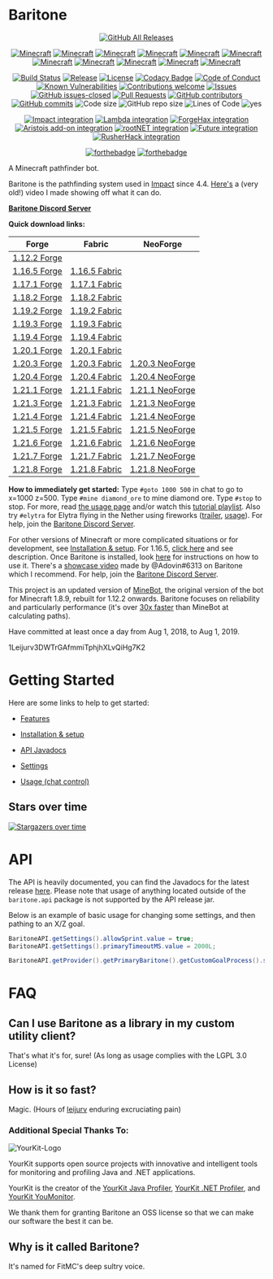 # Baritone
<p align="center">
  <a href="https://github.com/cabaletta/baritone/releases/"><img src="https://img.shields.io/github/downloads/cabaletta/baritone/total.svg" alt="GitHub All Releases"/></a>
</p>

<p align="center">
  <a href="#Baritone"><img src="https://img.shields.io/badge/MC-1.12.2-brightgreen.svg" alt="Minecraft"/></a>
  <a href="#Baritone"><img src="https://img.shields.io/badge/MC-1.13.2-yellow.svg" alt="Minecraft"/></a>
  <a href="#Baritone"><img src="https://img.shields.io/badge/MC-1.14.4-yellow.svg" alt="Minecraft"/></a>
  <a href="#Baritone"><img src="https://img.shields.io/badge/MC-1.15.2-yellow.svg" alt="Minecraft"/></a>
  <a href="#Baritone"><img src="https://img.shields.io/badge/MC-1.16.5-yellow.svg" alt="Minecraft"/></a>
  <a href="#Baritone"><img src="https://img.shields.io/badge/MC-1.17.1-yellow.svg" alt="Minecraft"/></a>
  <a href="#Baritone"><img src="https://img.shields.io/badge/MC-1.18.2-yellow.svg" alt="Minecraft"/></a>
  <a href="#Baritone"><img src="https://img.shields.io/badge/MC-1.19.2-brightgreen.svg" alt="Minecraft"/></a>
  <a href="#Baritone"><img src="https://img.shields.io/badge/MC-1.19.4-brightgreen.svg" alt="Minecraft"/></a>
  <a href="#Baritone"><img src="https://img.shields.io/badge/MC-1.20.1-brightgreen.svg" alt="Minecraft"/></a>
  <a href="#Baritone"><img src="https://img.shields.io/badge/MC-1.21.3-brightgreen.svg" alt="Minecraft"/></a>
</p>

<p align="center">
  <a href="https://travis-ci.com/cabaletta/baritone/"><img src="https://travis-ci.com/cabaletta/baritone.svg?branch=master" alt="Build Status"/></a>
  <a href="https://github.com/cabaletta/baritone/releases/"><img src="https://img.shields.io/github/release/cabaletta/baritone.svg" alt="Release"/></a>
  <a href="LICENSE"><img src="https://img.shields.io/badge/license-LGPL--3.0%20with%20anime%20exception-green.svg" alt="License"/></a>
  <a href="https://www.codacy.com/gh/cabaletta/baritone/dashboard?utm_source=github.com&amp;utm_medium=referral&amp;utm_content=cabaletta/baritone&amp;utm_campaign=Badge_Grade"><img src="https://app.codacy.com/project/badge/Grade/cadab857dab049438b6e28b3cfc5570e" alt="Codacy Badge"/></a>
  <a href="https://github.com/cabaletta/baritone/blob/master/CODE_OF_CONDUCT.md"><img src="https://img.shields.io/badge/%E2%9D%A4-code%20of%20conduct-blue.svg?style=flat" alt="Code of Conduct"/></a>
  <a href="https://snyk.io/test/github/cabaletta/baritone?targetFile=build.gradle"><img src="https://snyk.io/test/github/cabaletta/baritone/badge.svg?targetFile=build.gradle" alt="Known Vulnerabilities"/></a>
  <a href="https://github.com/cabaletta/baritone/issues/"><img src="https://img.shields.io/badge/contributions-welcome-brightgreen.svg?style=flat" alt="Contributions welcome"/></a>
  <a href="https://github.com/cabaletta/baritone/issues/"><img src="https://img.shields.io/github/issues/cabaletta/baritone.svg" alt="Issues"/></a>
  <a href="https://github.com/cabaletta/baritone/issues?q=is%3Aissue+is%3Aclosed"><img src="https://img.shields.io/github/issues-closed/cabaletta/baritone.svg" alt="GitHub issues-closed"/></a>
  <a href="https://github.com/cabaletta/baritone/pulls/"><img src="https://img.shields.io/github/issues-pr/cabaletta/baritone.svg" alt="Pull Requests"/></a>
  <a href="https://github.com/cabaletta/baritone/graphs/contributors/"><img src="https://img.shields.io/github/contributors/cabaletta/baritone.svg" alt="GitHub contributors"/></a>
  <a href="https://github.com/cabaletta/baritone/commit/"><img src="https://img.shields.io/github/commits-since/cabaletta/baritone/v1.0.0.svg" alt="GitHub commits"/></a>
  <img src="https://img.shields.io/github/languages/code-size/cabaletta/baritone.svg" alt="Code size"/>
  <img src="https://img.shields.io/github/repo-size/cabaletta/baritone.svg" alt="GitHub repo size"/>
  <img src="https://tokei.rs/b1/github/cabaletta/baritone?category=code&style=flat" alt="Lines of Code"/>
  <img src="https://img.shields.io/badge/Badges-36-blue.svg" alt="yes"/>
</p>

<p align="center">
  <a href="https://impactclient.net/"><img src="https://img.shields.io/badge/Impact%20integration-v1.2.14%20/%20v1.3.8%20/%20v1.4.6%20/%20v1.5.3%20/%20v1.6.3-brightgreen.svg" alt="Impact integration"/></a>
  <a href="https://github.com/lambda-client/lambda"><img src="https://img.shields.io/badge/Lambda%20integration-v1.2.17-brightgreen.svg" alt="Lambda integration"/></a>
  <a href="https://github.com/fr1kin/ForgeHax/"><img src="https://img.shields.io/badge/ForgeHax%20%22integration%22-scuffed-yellow.svg" alt="ForgeHax integration"/></a>
  <a href="https://aristois.net/"><img src="https://img.shields.io/badge/Aristois%20add--on%20integration-v1.6.3-green.svg" alt="Aristois add-on integration"/></a>
  <a href="https://rootnet.dev/"><img src="https://img.shields.io/badge/rootNET%20integration-v1.2.14-green.svg" alt="rootNET integration"/></a>
  <a href="https://futureclient.net/"><img src="https://img.shields.io/badge/Future%20integration-v1.2.12%20%2F%20v1.3.6%20%2F%20v1.4.4-red" alt="Future integration"/></a>
  <a href="https://rusherhack.org/"><img src="https://img.shields.io/badge/RusherHack%20integration-v1.2.14-green" alt="RusherHack integration"/></a>
</p>

<p align="center">
  <a href="http://forthebadge.com/"><img src="https://web.archive.org/web/20230604002050/https://forthebadge.com/images/badges/built-with-swag.svg" alt="forthebadge"/></a>
  <a href="http://forthebadge.com/"><img src="https://web.archive.org/web/20230604002050/https://forthebadge.com/images/badges/mom-made-pizza-rolls.svg" alt="forthebadge"/></a>
</p>

A Minecraft pathfinder bot.

Baritone is the pathfinding system used in [Impact](https://impactclient.net/) since 4.4. [Here's](https://www.youtube.com/watch?v=StquF69-_wI) a (very old!) video I made showing off what it can do.

[**Baritone Discord Server**](http://discord.gg/s6fRBAUpmr)

**Quick download links:**

| Forge                                                                                                         | Fabric                                                                                                          | NeoForge                                                                                                            |
|---------------------------------------------------------------------------------------------------------------|-----------------------------------------------------------------------------------------------------------------|---------------------------------------------------------------------------------------------------------------------|
| [1.12.2 Forge](https://github.com/cabaletta/baritone/releases/download/v1.2.19/baritone-api-forge-1.2.19.jar) |                                                                                                                 |                                                                                                                     |
| [1.16.5 Forge](https://github.com/cabaletta/baritone/releases/download/v1.6.5/baritone-api-forge-1.6.5.jar)   | [1.16.5 Fabric](https://github.com/cabaletta/baritone/releases/download/v1.6.5/baritone-api-fabric-1.6.5.jar)   |                                                                                                                     |
| [1.17.1 Forge](https://github.com/cabaletta/baritone/releases/download/v1.7.3/baritone-api-forge-1.7.3.jar)   | [1.17.1 Fabric](https://github.com/cabaletta/baritone/releases/download/v1.7.3/baritone-api-fabric-1.7.3.jar)   |                                                                                                                     |
| [1.18.2 Forge](https://github.com/cabaletta/baritone/releases/download/v1.8.6/baritone-api-forge-1.8.6.jar)   | [1.18.2 Fabric](https://github.com/cabaletta/baritone/releases/download/v1.8.6/baritone-api-fabric-1.8.6.jar)   |                                                                                                                     |
| [1.19.2 Forge](https://github.com/cabaletta/baritone/releases/download/v1.9.4/baritone-api-forge-1.9.4.jar)   | [1.19.2 Fabric](https://github.com/cabaletta/baritone/releases/download/v1.9.4/baritone-api-fabric-1.9.4.jar)   |                                                                                                                     |
| [1.19.3 Forge](https://github.com/cabaletta/baritone/releases/download/v1.9.1/baritone-api-forge-1.9.1.jar)   | [1.19.3 Fabric](https://github.com/cabaletta/baritone/releases/download/v1.9.1/baritone-api-fabric-1.9.1.jar)   |                                                                                                                     |
| [1.19.4 Forge](https://github.com/cabaletta/baritone/releases/download/v1.9.5/baritone-api-forge-1.9.5.jar)   | [1.19.4 Fabric](https://github.com/cabaletta/baritone/releases/download/v1.9.5/baritone-api-fabric-1.9.5.jar)   |                                                                                                                     |
| [1.20.1 Forge](https://github.com/cabaletta/baritone/releases/download/v1.10.3/baritone-api-forge-1.10.3.jar) | [1.20.1 Fabric](https://github.com/cabaletta/baritone/releases/download/v1.10.3/baritone-api-fabric-1.10.3.jar) |                                                                                                                     |
| [1.20.3 Forge](https://github.com/cabaletta/baritone/releases/download/v1.10.4/baritone-api-forge-1.10.4.jar) | [1.20.3 Fabric](https://github.com/cabaletta/baritone/releases/download/v1.10.4/baritone-api-fabric-1.10.4.jar) | [1.20.3 NeoForge](https://github.com/cabaletta/baritone/releases/download/v1.10.4/baritone-api-neoforge-1.10.4.jar) |
| [1.20.4 Forge](https://github.com/cabaletta/baritone/releases/download/v1.10.4/baritone-api-forge-1.10.4.jar) | [1.20.4 Fabric](https://github.com/cabaletta/baritone/releases/download/v1.10.4/baritone-api-fabric-1.10.4.jar) | [1.20.4 NeoForge](https://github.com/cabaletta/baritone/releases/download/v1.10.4/baritone-api-neoforge-1.10.4.jar) |
| [1.21.1 Forge](https://github.com/cabaletta/baritone/releases/download/v1.11.2/baritone-api-forge-1.11.2.jar) | [1.21.1 Fabric](https://github.com/cabaletta/baritone/releases/download/v1.11.2/baritone-api-fabric-1.11.2.jar) | [1.21.1 NeoForge](https://github.com/cabaletta/baritone/releases/download/v1.11.2/baritone-api-neoforge-1.11.2.jar) |
| [1.21.3 Forge](https://github.com/cabaletta/baritone/releases/download/v1.11.1/baritone-api-forge-1.11.1.jar) | [1.21.3 Fabric](https://github.com/cabaletta/baritone/releases/download/v1.11.1/baritone-api-fabric-1.11.1.jar) | [1.21.3 NeoForge](https://github.com/cabaletta/baritone/releases/download/v1.11.1/baritone-api-neoforge-1.11.1.jar) |
| [1.21.4 Forge](https://github.com/cabaletta/baritone/releases/download/v1.13.1/baritone-api-forge-1.13.1.jar) | [1.21.4 Fabric](https://github.com/cabaletta/baritone/releases/download/v1.13.1/baritone-api-fabric-1.13.1.jar) | [1.21.4 NeoForge](https://github.com/cabaletta/baritone/releases/download/v1.13.1/baritone-api-neoforge-1.13.1.jar) |
| [1.21.5 Forge](https://github.com/cabaletta/baritone/releases/download/v1.14.0/baritone-api-forge-1.14.0.jar) | [1.21.5 Fabric](https://github.com/cabaletta/baritone/releases/download/v1.14.0/baritone-api-fabric-1.14.0.jar) | [1.21.5 NeoForge](https://github.com/cabaletta/baritone/releases/download/v1.14.0/baritone-api-neoforge-1.14.0.jar) |
| [1.21.6 Forge](https://github.com/cabaletta/baritone/releases/download/v1.15.0/baritone-api-forge-1.15.0.jar) | [1.21.6 Fabric](https://github.com/cabaletta/baritone/releases/download/v1.15.0/baritone-api-fabric-1.15.0.jar) | [1.21.6 NeoForge](https://github.com/cabaletta/baritone/releases/download/v1.15.0/baritone-api-neoforge-1.15.0.jar) |
| [1.21.7 Forge](https://github.com/cabaletta/baritone/releases/download/v1.15.0/baritone-api-forge-1.15.0.jar) | [1.21.7 Fabric](https://github.com/cabaletta/baritone/releases/download/v1.15.0/baritone-api-fabric-1.15.0.jar) | [1.21.7 NeoForge](https://github.com/cabaletta/baritone/releases/download/v1.15.0/baritone-api-neoforge-1.15.0.jar) |
| [1.21.8 Forge](https://github.com/cabaletta/baritone/releases/download/v1.15.0/baritone-api-forge-1.15.0.jar) | [1.21.8 Fabric](https://github.com/cabaletta/baritone/releases/download/v1.15.0/baritone-api-fabric-1.15.0.jar) | [1.21.8 NeoForge](https://github.com/cabaletta/baritone/releases/download/v1.15.0/baritone-api-neoforge-1.15.0.jar) |

**How to immediately get started:** Type `#goto 1000 500` in chat to go to x=1000 z=500. Type `#mine diamond_ore` to mine diamond ore. Type `#stop` to stop. For more, read [the usage page](USAGE.md) and/or watch this [tutorial playlist](https://www.youtube.com/playlist?list=PLnwnJ1qsS7CoQl9Si-RTluuzCo_4Oulpa). Also try `#elytra` for Elytra flying in the Nether using fireworks ([trailer](https://youtu.be/4bGGPo8yiHo), [usage](https://youtu.be/NnSlQi-68eQ)). For help, join the [Baritone Discord Server](http://discord.gg/s6fRBAUpmr).

For other versions of Minecraft or more complicated situations or for development, see [Installation & setup](SETUP.md). For 1.16.5, [click here](https://www.youtube.com/watch?v=_4eVJ9Qz2J8) and see description. Once Baritone is installed, look [here](USAGE.md) for instructions on how to use it. There's a [showcase video](https://youtu.be/CZkLXWo4Fg4) made by @Adovin#6313 on Baritone which I recommend. For help, join the [Baritone Discord Server](http://discord.gg/s6fRBAUpmr).

This project is an updated version of [MineBot](https://github.com/leijurv/MineBot/),
the original version of the bot for Minecraft 1.8.9, rebuilt for 1.12.2 onwards. Baritone focuses on reliability and particularly performance (it's over [30x faster](https://github.com/cabaletta/baritone/pull/180#issuecomment-423822928) than MineBot at calculating paths).

Have committed at least once a day from Aug 1, 2018, to Aug 1, 2019.

1Leijurv3DWTrGAfmmiTphjhXLvQiHg7K2

# Getting Started

Here are some links to help to get started:

- [Features](FEATURES.md)

- [Installation & setup](SETUP.md)

- [API Javadocs](https://baritone.leijurv.com/)

- [Settings](https://baritone.leijurv.com/baritone/api/Settings.html#field.detail)

- [Usage (chat control)](USAGE.md)

## Stars over time

[![Stargazers over time](https://starchart.cc/cabaletta/baritone.svg)](https://starchart.cc/cabaletta/baritone)

# API

The API is heavily documented, you can find the Javadocs for the latest release [here](https://baritone.leijurv.com/).
Please note that usage of anything located outside of the ``baritone.api`` package is not supported by the API release
jar.

Below is an example of basic usage for changing some settings, and then pathing to an X/Z goal.

```java
BaritoneAPI.getSettings().allowSprint.value = true;
BaritoneAPI.getSettings().primaryTimeoutMS.value = 2000L;

BaritoneAPI.getProvider().getPrimaryBaritone().getCustomGoalProcess().setGoalAndPath(new GoalXZ(10000, 20000));
```

# FAQ

## Can I use Baritone as a library in my custom utility client?

That's what it's for, sure! (As long as usage complies with the LGPL 3.0 License)

## How is it so fast?

Magic. (Hours of [leijurv](https://github.com/leijurv/) enduring excruciating pain)

### Additional Special Thanks To:

![YourKit-Logo](https://www.yourkit.com/images/yklogo.png)

YourKit supports open source projects with innovative and intelligent tools for monitoring and profiling Java and .NET applications.

YourKit is the creator of the [YourKit Java Profiler](https://www.yourkit.com/java/profiler/), [YourKit .NET Profiler](https://www.yourkit.com/.net/profiler/), and [YourKit YouMonitor](https://www.yourkit.com/youmonitor/).

We thank them for granting Baritone an OSS license so that we can make our software the best it can be.

## Why is it called Baritone?

It's named for FitMC's deep sultry voice.
